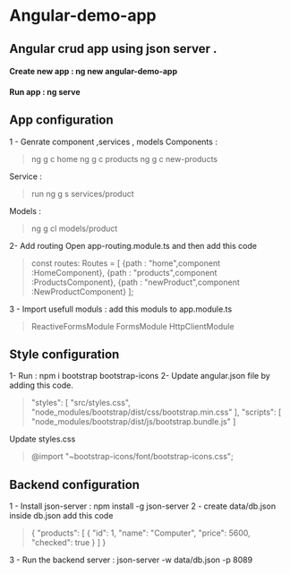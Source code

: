 # Angular-demo-app

## Angular crud app using json server .

#### Create new app : ng new angular-demo-app
#### Run app : ng serve

## App configuration 
1 - Genrate component ,services , models
Components :
>ng g c home
>ng g c products
>ng g c new-products

Service : 
> run ng g s services/product 

Models :
> ng g cl  models/product

2- Add routing 
Open app-routing.module.ts and then add this code 
>const routes: Routes = [
  {path : "home",component :HomeComponent},
  {path : "products",component :ProductsComponent},
  {path : "newProduct",component :NewProductComponent}
];

3 - Import usefull moduls :
add this moduls to app.module.ts
>ReactiveFormsModule 
FormsModule 
HttpClientModule 


## Style configuration 
1-  Run : npm i bootstrap bootstrap-icons 
2-  Update angular.json file by adding this code.
> "styles": [
  "src/styles.css",
  "node_modules/bootstrap/dist/css/bootstrap.min.css"
],
"scripts": [
  "node_modules/bootstrap/dist/js/bootstrap.bundle.js"
]

Update styles.css 
>@import "~bootstrap-icons/font/bootstrap-icons.css";

## Backend configuration 
1 - Install json-server  : npm install -g json-server
2 - create data/db.json 
inside db.json add this code 
> {
  "products": [
    {
      "id": 1,
      "name": "Computer",
      "price": 5600,
      "checked": true
    }
  ]
}

3 - Run the backend server  : json-server -w data/db.json -p 8089
